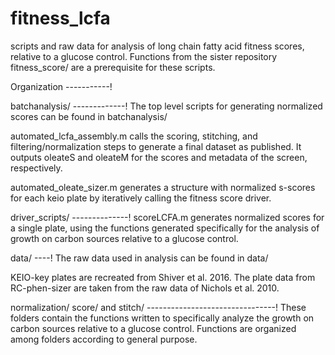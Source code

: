 # fitness_lcfa
scripts and raw data for analysis of long chain fatty acid fitness scores, relative to a glucose control.
Functions from the sister repository fitness_score/ are a prerequisite for these scripts.

Organization
-----------!

batchanalysis/
-------------!
The top level scripts for generating normalized scores can be found in batchanalysis/ 

automated_lcfa_assembly.m calls the scoring, stitching, and filtering/normalization steps to generate a final dataset as published.
It outputs oleateS and oleateM for the scores and metadata of the screen, respectively.

automated_oleate_sizer.m generates a structure with normalized s-scores for each keio plate by iteratively calling the fitness score driver.

driver_scripts/
--------------!
scoreLCFA.m generates normalized scores for a single plate, using the functions generated specifically for the analysis of growth on
carbon sources relative to a glucose control.

data/
----!
The raw data used in analysis can be found in data/

KEIO-key plates are recreated from Shiver et al. 2016. The plate data from RC-phen-sizer are taken from the raw data of Nichols et al. 2010.

normalization/ score/ and stitch/
--------------------------------!
These folders contain the functions written to specifically analyze the growth on carbon sources relative to a glucose control. Functions are organized among folders according to general purpose.

